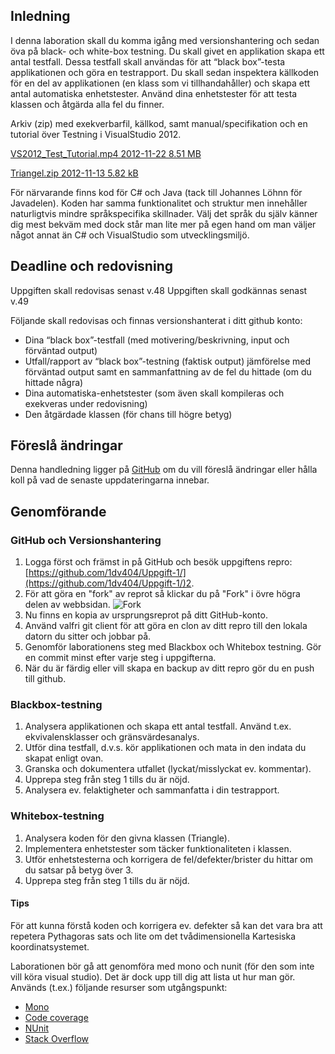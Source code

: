 ## Inledning
I denna laboration skall du komma igång med versionshantering och sedan öva på black- och white-box testning. Du skall givet en applikation skapa ett antal testfall. Dessa testfall skall användas för att “black box”-testa applikationen och göra en testrapport. Du skall sedan inspektera källkoden för en del av applikationen (en klass som vi tillhandahåller) och skapa ett antal automatiska enhetstester. Använd dina enhetstester för att testa klassen och åtgärda alla fel du finner.

Arkiv (zip) med exekverbarfil, källkod, samt manual/specifikation och en tutorial över Testning i VisualStudio 2012.

[VS2012_Test_Tutorial.mp4 2012-11-22 8.51 MB](http://orion.lnu.se/pub/education/course/1DV404/ht12/filer/labb/labb1/VS2012_Test_Tutorial.mp4)

[Triangel.zip 2012-11-13 5.82 kB](http://orion.lnu.se/pub/education/course/1DV404/filer/labb/labb1/Triangel.zip)

För närvarande finns kod för C# och Java (tack till Johannes Löhnn för Javadelen). Koden har samma funktionalitet och struktur men innehåller naturligtvis mindre språkspecifika skillnader. Välj det språk du själv känner dig mest bekväm med dock står man lite mer på egen hand om man väljer något annat än C# och VisualStudio som utvecklingsmiljö.

## Deadline och redovisning

Uppgiften skall redovisas senast v.48
Uppgiften skall godkännas senast v.49

Följande skall redovisas och finnas versionshanterat i ditt github konto:

* Dina “black box”-testfall (med motivering/beskrivning, input och förväntad output)
* Utfall/rapport av “black box”-testning (faktisk output) jämförelse med förväntad output samt en sammanfattning av de fel du hittade (om du hittade några)
* Dina automatiska-enhetstester (som även skall kompileras och exekveras under redovisning)
* Den åtgärdade klassen (för chans till högre betyg)

## Föreslå ändringar

Denna handledning ligger på [GitHub](https://github.com/1dv404/Laborationer) om du vill föreslå ändringar eller hålla koll på vad de senaste uppdateringarna innebar.


## Genomförande

### GitHub och Versionshantering

1. Logga först och främst in på GitHub och besök uppgiftens repro: [https://github.com/1dv404/Uppgift-1/](https://github.com/1dv404/Uppgift-1/)2.
2. För att göra en "fork" av reprot så klickar du på "Fork" i övre högra delen av webbsidan.
![Fork][github-fork]
3. Nu finns en kopia av ursprungsreprot på ditt GitHub-konto.
4. Använd valfri git client för att göra en clon av ditt repro till den lokala datorn du sitter och jobbar på.
5. Genomför laborationens steg med Blackbox och Whitebox testning. Gör en commit minst efter varje steg i uppgifterna.
6. När du är färdig eller vill skapa en backup av ditt repro gör du en push till github.

### Blackbox-testning

1. Analysera applikationen och skapa ett antal testfall. Använd t.ex. ekvivalensklasser och gränsvärdesanalys.
2. Utför dina testfall, d.v.s. kör applikationen och mata in den indata du skapat enligt ovan.
3. Granska och dokumentera utfallet (lyckat/misslyckat ev. kommentar).
4. Upprepa steg från steg 1 tills du är nöjd.
5. Analysera ev. felaktigheter och sammanfatta i din testrapport.

### Whitebox-testning
1. Analysera koden för den givna klassen (Triangle).
2. Implementera enhetstester som täcker funktionaliteten i klassen.
3. Utför enhetstesterna och korrigera de fel/defekter/brister du hittar om du satsar på betyg över 3.
4. Upprepa steg från steg 1 tills du är nöjd.


#### Tips
För att kunna förstå koden och korrigera ev. defekter så kan det vara bra att repetera Pythagoras sats och lite om det tvådimensionella Kartesiska koordinatsystemet.

Laborationen bör gå att genomföra med mono och nunit (för den som inte vill köra visual studio). Det är dock upp till dig att lista ut hur man gör. Används (t.ex.) följande resurser som utgångspunkt:

* [Mono](http://www.mono-project.com/)
* [Code coverage](http://www.mono-project.com/Code_Coverage)
* [NUnit](http://www.nunit.org/)
* [Stack Overflow](http://stackoverflow.com/questions/tagged/mono+nunit)

[github-fork]: https://raw.github.com/1dv404/Laborationer/master/pics/github-fork.png